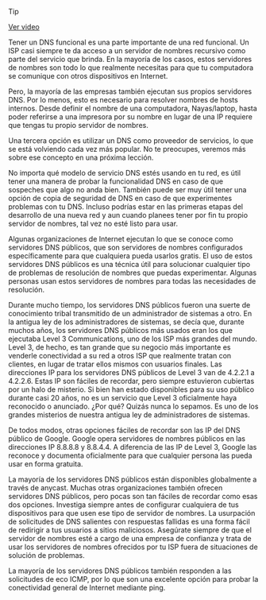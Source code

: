 > [!TIP]  
> [Ver video](https://youtu.be/1n8k0AUHNlE)

Tener un DNS funcional es una parte importante de una red funcional. Un ISP casi siempre te da acceso a un servidor de nombres recursivo como parte del servicio que brinda. En la mayoría de los casos, estos servidores de nombres son todo lo que realmente necesitas para que tu computadora se comunique con otros dispositivos en Internet.

Pero, la mayoría de las empresas también ejecutan sus propios servidores DNS. Por lo menos, esto es necesario para resolver nombres de hosts internos. Desde definir el nombre de una computadora, Nayas/laptop, hasta poder referirse a una impresora por su nombre en lugar de una IP requiere que tengas tu propio servidor de nombres.

Una tercera opción es utilizar un DNS como proveedor de servicios, lo que se está volviendo cada vez más popular. No te preocupes, veremos más sobre ese concepto en una próxima lección.

No importa qué modelo de servicio DNS estés usando en tu red, es útil tener una manera de probar la funcionalidad DNS en caso de que sospeches que algo no anda bien. También puede ser muy útil tener una opción de copia de seguridad de DNS en caso de que experimentes problemas con tu DNS. Incluso podrías estar en las primeras etapas del desarrollo de una nueva red y aun cuando planees tener por fin tu propio servidor de nombres, tal vez no esté listo para usar.

Algunas organizaciones de Internet ejecutan lo que se conoce como servidores DNS públicos, que son servidores de nombres configurados específicamente para que cualquiera pueda usarlos gratis. El uso de estos servidores DNS públicos es una técnica útil para solucionar cualquier tipo de problemas de resolución de nombres que puedas experimentar. Algunas personas usan estos servidores de nombres para todas las necesidades de resolución.

Durante mucho tiempo, los servidores DNS públicos fueron una suerte de conocimiento tribal transmitido de un administrador de sistemas a otro. En la antigua ley de los administradores de sistemas, se decía que, durante muchos años, los servidores DNS públicos más usados eran los que ejecutaba Level 3 Communications, uno de los ISP más grandes del mundo. Level 3, de hecho, es tan grande que su negocio más importante es venderle conectividad a su red a otros ISP que realmente tratan con clientes, en lugar de tratar ellos mismos con usuarios finales. Las direcciones IP para los servidores DNS públicos de Level 3 van de 4.2.2.1 a 4.2.2.6. Estas IP son fáciles de recordar, pero siempre estuvieron cubiertas por un halo de misterio. Si bien han estado disponibles para su uso público durante casi 20 años, no es un servicio que Level 3 oficialmente haya reconocido o anunciado. ¿Por qué? Quizás nunca lo sepamos. Es uno de los grandes misterios de nuestra antigua ley de administradores de sistemas.

De todos modos, otras opciones fáciles de recordar son las IP del DNS público de Google. Google opera servidores de nombres públicos en las direcciones IP 8.8.8.8 y 8.8.4.4. A diferencia de las IP de Level 3, Google las reconoce y documenta oficialmente para que cualquier persona las pueda usar en forma gratuita.

La mayoría de los servidores DNS públicos están disponibles globalmente a través de anycast. Muchas otras organizaciones también ofrecen servidores DNS públicos, pero pocas son tan fáciles de recordar como esas dos opciones. Investiga siempre antes de configurar cualquiera de tus dispositivos para que usen ese tipo de servidor de nombres. La usurpación de solicitudes de DNS salientes con respuestas fallidas es una forma fácil de redirigir a tus usuarios a sitios maliciosos. Asegúrate siempre de que el servidor de nombres esté a cargo de una empresa de confianza y trata de usar los servidores de nombres ofrecidos por tu ISP fuera de situaciones de solución de problemas.

La mayoría de los servidores DNS públicos también responden a las solicitudes de eco ICMP, por lo que son una excelente opción para probar la conectividad general de Internet mediante ping.
